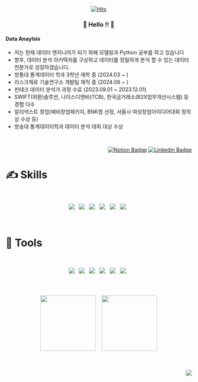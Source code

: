 <div align=center>
 
[![Hits](https://hits.seeyoufarm.com/api/count/incr/badge.svg?url=https%3A%2F%2Fgithub.com%2Fgjbae1212%2Fhit-counter&count_bg=%23FB9E00&title_bg=%23555555&icon=&icon_color=%23E7E7E7&title=hits&edge_flat=false)](https://hits.seeyoufarm.com)
</div>
<h3 align="center"> 🥰 Hello !! 🥰 </h3>

#### Data Anaylsis

- 저는 현재 데이터 엔지니어가 되기 위해 모델링과 Python 공부를 하고 있습니다
- 향후, 데이터 분석 아키텍처를 구상하고 데이터를 정밀하게 분석 할 수 있는 데이터 전문가로 성장하겠습니다.
- 방통대 통계데이터 학과 3학년 재학 중 (2024.03 ~ )
- 리스크제로 기술연구소 개발팀 재직 중 (2024.08 ~ )
- 핀테크 데이터 분석가 과정 수료 (2023.09.01 ~ 2023.12.01)
- SWIFT(외환)솔루션, 나이스디앤비(TCB), 한국금거래소(B2X업무개선시스템) 등 경험 다수
- 알리넥스트 창업(예비창업패키지, BNK랩 선정, 서울시 여성창업아이디어대회 창의상 수상 등)
- 방송대 통계데이터학과 데이터 분석 대회 대상 수상


<br>
<div align="right">
 
[![Notion Badge](https://img.shields.io/badge/-Notion-000000?style=flat-square&logo=Notion&logoColor=white)](https://www.notion.so/yoom13/YOOM-S-Home-ab04704dd4474d608df571b776cb2c8b)
[![Linkedin Badge](https://img.shields.io/badge/-LinkedIn-0A66C2?style=flat-square&logo=Linkedin&logoColor=white)](https://www.linkedin.com/in/yumi-oh-24425b135/](https://www.notion.so/yoom13/YOOM-S-Home-ab04704dd4474d608df571b776cb2c8b?pvs=4))

</div>

# ✍ Skills 
<br>
<p align="center"> 
 <img src="https://img.shields.io/badge/Python-3776AB?style=for-the-badge&logo=python&logoColor=white&style=flat"/> &nbsp 
 <img src="https://img.shields.io/badge/Java-ED8B00?style=for-the-badge&logo=openjdk&logoColor=white&style=flat"/> &nbsp 
 <img src="https://img.shields.io/badge/Oracle-F80000?style=for-the-badge&logo=oracle&logoColor=black&style=flat"/> &nbsp 
 <img src="https://img.shields.io/badge/MySQL-005C84?style=for-the-badge&logo=mysql&logoColor=white&style=flat"/> &nbsp 
 <img src="https://img.shields.io/badge/Linux-FCC624?style=for-the-badge&logo=linux&logoColor=black&style=flat"/> &nbsp 
 <img src="https://img.shields.io/badge/R-276DC3?style=for-the-badge&logo=linux&logoColor=black&style=flat"/> &nbsp
 
</p>

<br>

# 🔎 Tools
<br>
<p align="center"> 
 <img src="https://img.shields.io/badge/Git-FF7139?style=for-the-badge&logo=git&logoColor=whitek&style=flat"/> &nbsp
 <img src="https://img.shields.io/badge/Jira-0052CC?style=for-the-badge&logo=Jira&logoColor=white&style=flat"/> &nbsp
 <img src="https://img.shields.io/badge/Bitbucket-0747a6?style=for-the-badge&logo=bitbucket&logoColor=white&style=flat"/> &nbsp
 <img src="https://img.shields.io/badge/Springboot-6DB33F?style=for-the-badge&logo=spring&logoColor=white&style=flat"/> &nbsp
 <img src="https://img.shields.io/badge/Eclipse-2C2255?style=for-the-badge&logo=eclipse&logoColor=white&style=flat"/> &nbsp
 <img src ="https://img.shields.io/badge/IntelliJ_IDEA-000000.svg?style=for-the-badge&logo=intellij-idea&logoColor=white&style=flat"/> &nbsp
</p>

#
<br>
<div align=center>
<img height=150 src="https://github-readme-stats.vercel.app/api/top-langs/?username=yumioh&hide_progress=true&theme=slateorange"/> &nbsp;&nbsp;
<img height=150 src="https://streak-stats.demolab.com?user=yumioh&theme=gruvbox&date_format=%5BY%20%5DM%20j&mode=weekly&exclude_days=Sun%2CSat"/> 
</div>
<br>
<br>

<p align="right">
<img src="https://img.shields.io/badge/Made%20for-VSCode-1f425f.svg"/>
</p>

